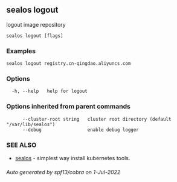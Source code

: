 ## sealos logout

logout image repository

```
sealos logout [flags]
```

### Examples

```
sealos logout registry.cn-qingdao.aliyuncs.com
```

### Options

```
  -h, --help   help for logout
```

### Options inherited from parent commands

```
      --cluster-root string   cluster root directory (default "/var/lib/sealos")
      --debug                 enable debug logger
```

### SEE ALSO

* [sealos](sealos.md)	 - simplest way install kubernetes tools.

###### Auto generated by spf13/cobra on 1-Jul-2022
